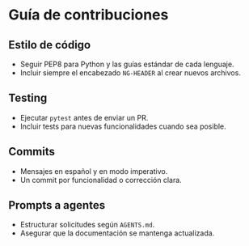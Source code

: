 <!-- NG-HEADER: Nombre de archivo: CONTRIBUTING.md -->
<!-- NG-HEADER: Ubicación: CONTRIBUTING.md -->
<!-- NG-HEADER: Descripción: Guía para contribuciones -->
<!-- NG-HEADER: Lineamientos: Ver AGENTS.md -->

# Guía de contribuciones

## Estilo de código
- Seguir PEP8 para Python y las guías estándar de cada lenguaje.
- Incluir siempre el encabezado `NG-HEADER` al crear nuevos archivos.

## Testing
- Ejecutar `pytest` antes de enviar un PR.
- Incluir tests para nuevas funcionalidades cuando sea posible.

## Commits
- Mensajes en español y en modo imperativo.
- Un commit por funcionalidad o corrección clara.

## Prompts a agentes
- Estructurar solicitudes según `AGENTS.md`.
- Asegurar que la documentación se mantenga actualizada.

